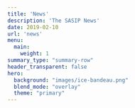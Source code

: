 ```yaml
---
title: 'News'
description: 'The SASIP News'
date: 2019-02-10
url: 'news'
menu:
  main:
    weight: 1
summary_type: "summary-row"
header_transparent: false
hero:
  background: "images/ice-bandeau.png"
  blend_mode: "overlay"
  theme: "primary"
---
```

